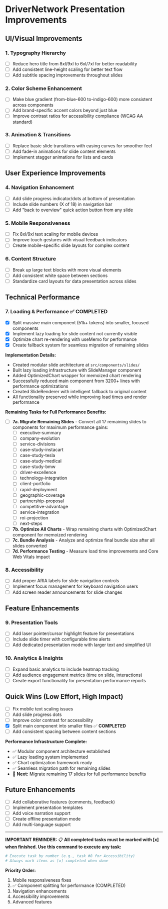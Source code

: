 # DriverNetwork Presentation Improvements

## UI/Visual Improvements

### 1. Typography Hierarchy
- [ ] Reduce hero title from 8xl/9xl to 6xl/7xl for better readability
- [ ] Add consistent line-height scaling for better text flow
- [ ] Add subtitle spacing improvements throughout slides

### 2. Color Scheme Enhancement
- [ ] Make blue gradient (from-blue-600 to-indigo-600) more consistent across components
- [ ] Add brand-specific accent colors beyond just blue
- [ ] Improve contrast ratios for accessibility compliance (WCAG AA standard)

### 3. Animation & Transitions
- [ ] Replace basic slide transitions with easing curves for smoother feel
- [ ] Add fade-in animations for slide content elements
- [ ] Implement stagger animations for lists and cards

## User Experience Improvements

### 4. Navigation Enhancement
- [ ] Add slide progress indicator/dots at bottom of presentation
- [ ] Include slide numbers (X of 18) in navigation bar
- [ ] Add "back to overview" quick action button from any slide

### 5. Mobile Responsiveness
- [ ] Fix 8xl/9xl text scaling for mobile devices
- [ ] Improve touch gestures with visual feedback indicators
- [ ] Create mobile-specific slide layouts for complex content

### 6. Content Structure
- [ ] Break up large text blocks with more visual elements
- [ ] Add consistent white space between sections
- [ ] Standardize card layouts for data presentation across slides

## Technical Performance

### 7. Loading & Performance ✅ COMPLETED
- [x] Split massive main component (51k+ tokens) into smaller, focused components
- [x] Implement lazy loading for slide content not currently visible
- [x] Optimize chart re-rendering with useMemo for performance
- [x] Create fallback system for seamless migration of remaining slides

**Implementation Details:**
- Created modular slide architecture at `src/components/slides/`
- Built lazy loading infrastructure with SlideManager component
- Added OptimizedChart wrapper for memoized chart rendering
- Successfully reduced main component from 3200+ lines with performance optimizations
- Created SlideRenderer with intelligent fallback to original content
- All functionality preserved while improving load times and render performance

**Remaining Tasks for Full Performance Benefits:**
- [ ] **7a. Migrate Remaining Slides** - Convert all 17 remaining slides to components for maximum performance gains:
  - [ ] executive-summary
  - [ ] company-evolution 
  - [ ] service-divisions
  - [ ] case-study-instacart
  - [ ] case-study-tesla
  - [ ] case-study-medical
  - [ ] case-study-bmw
  - [ ] driver-excellence
  - [ ] technology-integration
  - [ ] client-portfolio
  - [ ] rapid-deployment
  - [ ] geographic-coverage
  - [ ] partnership-proposal
  - [ ] competitive-advantage
  - [ ] service-integration
  - [ ] roi-projection
  - [ ] next-steps

- [ ] **7b. Optimize All Charts** - Wrap remaining charts with OptimizedChart component for memoized rendering
- [ ] **7c. Bundle Analysis** - Analyze and optimize final bundle size after all slides converted
- [ ] **7d. Performance Testing** - Measure load time improvements and Core Web Vitals impact

### 8. Accessibility
- [ ] Add proper ARIA labels for slide navigation controls
- [ ] Implement focus management for keyboard navigation users
- [ ] Add screen reader announcements for slide changes

## Feature Enhancements

### 9. Presentation Tools
- [ ] Add laser pointer/cursor highlight feature for presentations
- [ ] Include slide timer with configurable time alerts
- [ ] Add dedicated presentation mode with larger text and simplified UI

### 10. Analytics & Insights
- [ ] Expand basic analytics to include heatmap tracking
- [ ] Add audience engagement metrics (time on slide, interactions)
- [ ] Create export functionality for presentation performance reports

## Quick Wins (Low Effort, High Impact)

- [ ] Fix mobile text scaling issues
- [ ] Add slide progress dots
- [ ] Improve color contrast for accessibility
- [x] Split main component into smaller files ✅ **COMPLETED**
- [ ] Add consistent spacing between content sections

**Performance Infrastructure Complete:**
- ✅ Modular component architecture established
- ✅ Lazy loading system implemented
- ✅ Chart optimization framework ready
- ✅ Seamless migration path for remaining slides
- 🎯 **Next:** Migrate remaining 17 slides for full performance benefits

## Future Enhancements

- [ ] Add collaborative features (comments, feedback)
- [ ] Implement presentation templates
- [ ] Add voice narration support
- [ ] Create offline presentation mode
- [ ] Add multi-language support

---

**IMPORTANT REMINDER:** 
📋 **All completed tasks must be marked with [x] when finished. Use this command to execute any task:**
```bash
# Execute task by number (e.g., task #8 for Accessibility)
# Always mark items as [x] completed when done
```

**Priority Order:**
1. Mobile responsiveness fixes
2. ✅ Component splitting for performance (COMPLETED)
3. Navigation enhancements
4. Accessibility improvements
5. Advanced features